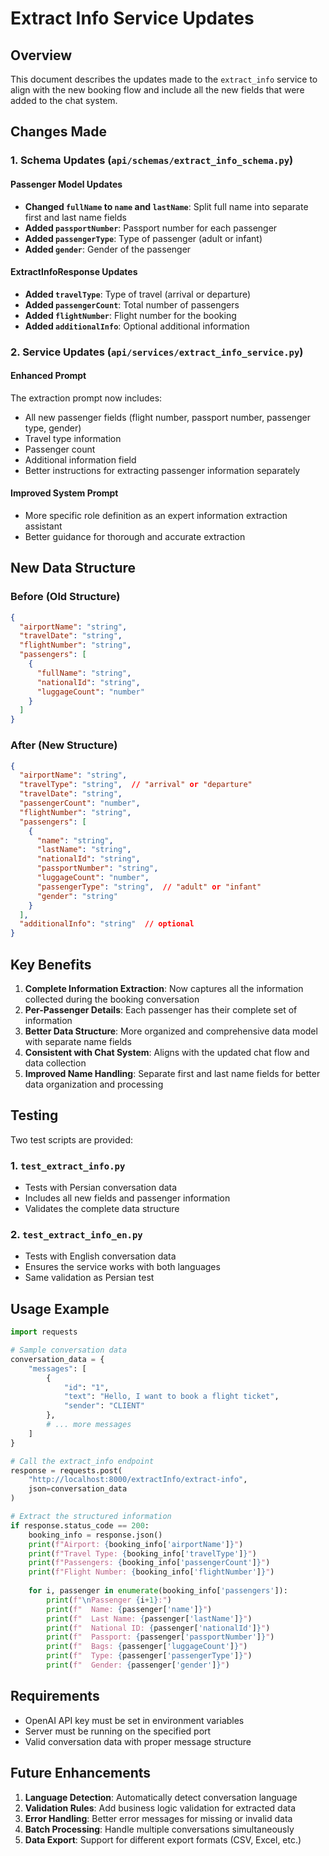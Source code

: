 # Extract Info Service Updates

## Overview
This document describes the updates made to the `extract_info` service to align with the new booking flow and include all the new fields that were added to the chat system.

## Changes Made

### 1. Schema Updates (`api/schemas/extract_info_schema.py`)

#### Passenger Model Updates
- **Changed `fullName` to `name` and `lastName`**: Split full name into separate first and last name fields
- **Added `passportNumber`**: Passport number for each passenger  
- **Added `passengerType`**: Type of passenger (adult or infant)
- **Added `gender`**: Gender of the passenger

#### ExtractInfoResponse Updates
- **Added `travelType`**: Type of travel (arrival or departure)
- **Added `passengerCount`**: Total number of passengers
- **Added `flightNumber`**: Flight number for the booking
- **Added `additionalInfo`**: Optional additional information

### 2. Service Updates (`api/services/extract_info_service.py`)

#### Enhanced Prompt
The extraction prompt now includes:
- All new passenger fields (flight number, passport number, passenger type, gender)
- Travel type information
- Passenger count
- Additional information field
- Better instructions for extracting passenger information separately

#### Improved System Prompt
- More specific role definition as an expert information extraction assistant
- Better guidance for thorough and accurate extraction

## New Data Structure

### Before (Old Structure)
```json
{
  "airportName": "string",
  "travelDate": "string", 
  "flightNumber": "string",
  "passengers": [
    {
      "fullName": "string",
      "nationalId": "string",
      "luggageCount": "number"
    }
  ]
}
```

### After (New Structure)
```json
{
  "airportName": "string",
  "travelType": "string",  // "arrival" or "departure"
  "travelDate": "string",
  "passengerCount": "number",
  "flightNumber": "string",
  "passengers": [
    {
      "name": "string",
      "lastName": "string",
      "nationalId": "string",
      "passportNumber": "string",
      "luggageCount": "number",
      "passengerType": "string",  // "adult" or "infant"
      "gender": "string"
    }
  ],
  "additionalInfo": "string"  // optional
}
```

## Key Benefits

1. **Complete Information Extraction**: Now captures all the information collected during the booking conversation
2. **Per-Passenger Details**: Each passenger has their complete set of information
3. **Better Data Structure**: More organized and comprehensive data model with separate name fields
4. **Consistent with Chat System**: Aligns with the updated chat flow and data collection
5. **Improved Name Handling**: Separate first and last name fields for better data organization and processing

## Testing

Two test scripts are provided:

### 1. `test_extract_info.py`
- Tests with Persian conversation data
- Includes all new fields and passenger information
- Validates the complete data structure

### 2. `test_extract_info_en.py`  
- Tests with English conversation data
- Ensures the service works with both languages
- Same validation as Persian test

## Usage Example

```python
import requests

# Sample conversation data
conversation_data = {
    "messages": [
        {
            "id": "1",
            "text": "Hello, I want to book a flight ticket",
            "sender": "CLIENT"
        },
        # ... more messages
    ]
}

# Call the extract_info endpoint
response = requests.post(
    "http://localhost:8000/extractInfo/extract-info",
    json=conversation_data
)

# Extract the structured information
if response.status_code == 200:
    booking_info = response.json()
    print(f"Airport: {booking_info['airportName']}")
    print(f"Travel Type: {booking_info['travelType']}")
    print(f"Passengers: {booking_info['passengerCount']}")
    print(f"Flight Number: {booking_info['flightNumber']}")
    
    for i, passenger in enumerate(booking_info['passengers']):
        print(f"\nPassenger {i+1}:")
        print(f"  Name: {passenger['name']}")
        print(f"  Last Name: {passenger['lastName']}")
        print(f"  National ID: {passenger['nationalId']}")
        print(f"  Passport: {passenger['passportNumber']}")
        print(f"  Bags: {passenger['luggageCount']}")
        print(f"  Type: {passenger['passengerType']}")
        print(f"  Gender: {passenger['gender']}")
```

## Requirements

- OpenAI API key must be set in environment variables
- Server must be running on the specified port
- Valid conversation data with proper message structure

## Future Enhancements

1. **Language Detection**: Automatically detect conversation language
2. **Validation Rules**: Add business logic validation for extracted data
3. **Error Handling**: Better error messages for missing or invalid data
4. **Batch Processing**: Handle multiple conversations simultaneously
5. **Data Export**: Support for different export formats (CSV, Excel, etc.)
